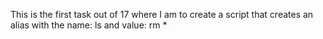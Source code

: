This is the first task out of 17 where I am to create a script that creates an alias with the name: ls and value: rm *

